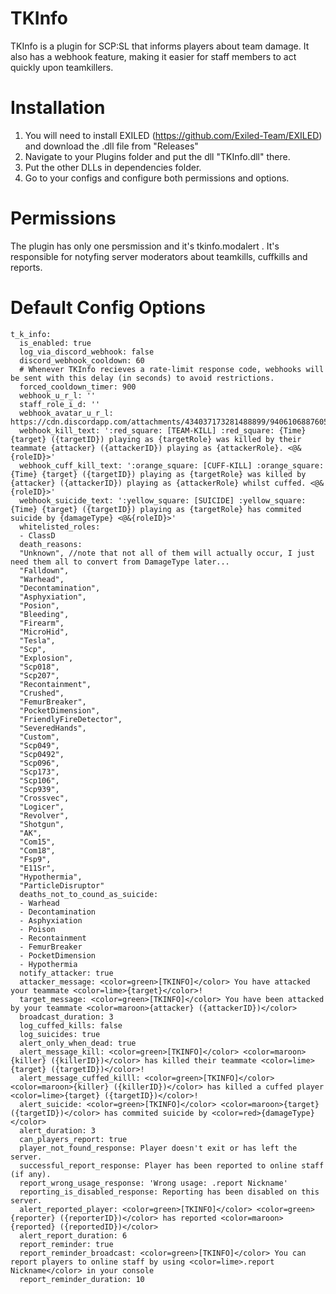 # TKInfo
TKInfo is a plugin for SCP:SL that informs players about team damage. It also has a webhook feature, making it easier for staff members to act quickly upon teamkillers.

# Installation
1. You will need to install EXILED (https://github.com/Exiled-Team/EXILED) and download the .dll file from "Releases"
2. Navigate to your Plugins folder and put the dll "TKInfo.dll" there.
3. Put the other DLLs in dependencies folder.
4. Go to your configs and configure both permissions and options.

# Permissions
The plugin has only one persmission and it's tkinfo.modalert . It's responsible for notyfing server moderators about teamkills, cuffkills and reports.

# Default Config Options
```
t_k_info:
  is_enabled: true
  log_via_discord_webhook: false
  discord_webhook_cooldown: 60
  # Whenever TKInfo recieves a rate-limit response code, webhooks will be sent with this delay (in seconds) to avoid restrictions.
  forced_cooldown_timer: 900
  webhook_u_r_l: ''
  staff_role_i_d: ''
  webhook_avatar_u_r_l: https://cdn.discordapp.com/attachments/434037173281488899/940610688760545290/mrozonyhyperthink.jpg
  webhook_kill_text: ':red_square: [TEAM-KILL] :red_square: {Time} {target} ({targetID}) playing as {targetRole} was killed by their teammate {attacker} ({attackerID}) playing as {attackerRole}. <@&{roleID}>'
  webhook_cuff_kill_text: ':orange_square: [CUFF-KILL] :orange_square: {Time} {target} ({targetID}) playing as {targetRole} was killed by {attacker} ({attackerID}) playing as {attackerRole} whilst cuffed. <@&{roleID}>'
  webhook_suicide_text: ':yellow_square: [SUICIDE] :yellow_square: {Time} {target} ({targetID}) playing as {targetRole} has commited suicide by {damageType} <@&{roleID}>'
  whitelisted_roles:
  - ClassD
  death_reasons:
  "Unknown", //note that not all of them will actually occur, I just need them all to convert from DamageType later...
  "Falldown",
  "Warhead",
  "Decontamination",
  "Asphyxiation",
  "Posion",
  "Bleeding",
  "Firearm",
  "MicroHid",
  "Tesla",
  "Scp",
  "Explosion",
  "Scp018",
  "Scp207",
  "Recontainment",
  "Crushed",
  "FemurBreaker",
  "PocketDimension",
  "FriendlyFireDetector",
  "SeveredHands",
  "Custom",
  "Scp049",
  "Scp0492",
  "Scp096",
  "Scp173",
  "Scp106",
  "Scp939",
  "Crossvec",
  "Logicer",
  "Revolver",
  "Shotgun",
  "AK",
  "Com15",
  "Com18",
  "Fsp9",
  "E11Sr",
  "Hypothermia",
  "ParticleDisruptor"
  deaths_not_to_cound_as_suicide:
  - Warhead
  - Decontamination
  - Asphyxiation
  - Poison
  - Recontainment
  - FemurBreaker
  - PocketDimension
  - Hypothermia
  notify_attacker: true
  attacker_message: <color=green>[TKINFO]</color> You have attacked your teammate <color=lime>{target}</color>!
  target_message: <color=green>[TKINFO]</color> You have been attacked by your teammate <color=maroon>{attacker} ({attackerID})</color>
  broadcast_duration: 3
  log_cuffed_kills: false
  log_suicides: true
  alert_only_when_dead: true
  alert_message_kill: <color=green>[TKINFO]</color> <color=maroon>{killer} ({killerID})</color> has killed their teammate <color=lime>{target} ({targetID})</color>!
  alert_message_cuffed_killl: <color=green>[TKINFO]</color> <color=maroon>{killer} ({killerID})</color> has killed a cuffed player <color=lime>{target} ({targetID})</color>!
  alert_suicide: <color=green>[TKINFO]</color> <color=maroon>{target} ({targetID})</color> has commited suicide by <color=red>{damageType}</color>
  alert_duration: 3
  can_players_report: true
  player_not_found_response: Player doesn't exit or has left the server.
  successful_report_response: Player has been reported to online staff (if any).
  report_wrong_usage_response: 'Wrong usage: .report Nickname'
  reporting_is_disabled_response: Reporting has been disabled on this server.
  alert_reported_player: <color=green>[TKINFO]</color> <color=green>{reporter} ({reporterID})</color> has reported <color=maroon>{reported} ({reportedID})</color>
  alert_report_duration: 6
  report_reminder: true
  report_reminder_broadcast: <color=green>[TKINFO]</color> You can report players to online staff by using <color=lime>.report Nickname</color> in your console
  report_reminder_duration: 10
```
